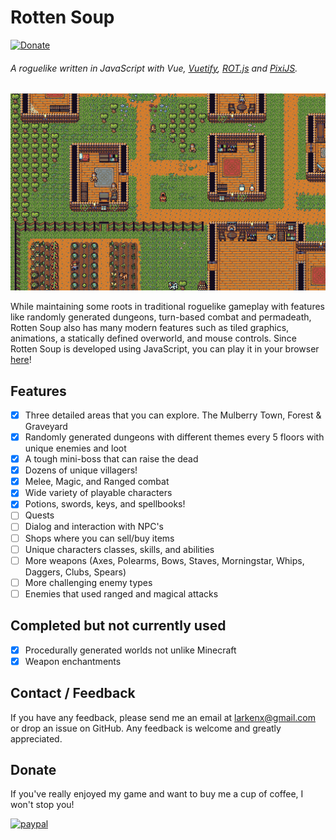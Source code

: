 # Rotten Soup
[![Donate](https://img.shields.io/badge/Donate-PayPal-green.svg)](https://www.paypal.me/larkenx)
###### A roguelike written in JavaScript with Vue, [Vuetify](https://vuetifyjs.com/en/), [ROT.js](http://ondras.github.io/rot.js/hp/) and [PixiJS](http://www.pixijs.com/).

![screenshot](static/images/screen.gif)

While maintaining some roots in traditional roguelike gameplay with features like randomly generated dungeons, turn-based combat and permadeath, Rotten Soup also has many modern features such as tiled graphics, animations, a statically defined overworld, and mouse controls. Since Rotten Soup is developed using JavaScript, you can play it in your browser [here](https://rottensoup.herokuapp.com)!

## Features

* [x] Three detailed areas that you can explore. The Mulberry Town, Forest & Graveyard
* [x] Randomly generated dungeons with different themes every 5 floors with unique enemies and loot
* [x] A tough mini-boss that can raise the dead
* [x] Dozens of unique villagers!
* [x] Melee, Magic, and Ranged combat
* [x] Wide variety of playable characters
* [x] Potions, swords, keys, and spellbooks!
* [ ] Quests
* [ ] Dialog and interaction with NPC's
* [ ] Shops where you can sell/buy items
* [ ] Unique characters classes, skills, and abilities
* [ ] More weapons (Axes, Polearms, Bows, Staves, Morningstar, Whips, Daggers, Clubs, Spears)
* [ ] More challenging enemy types
* [ ] Enemies that used ranged and magical attacks

## Completed but not currently used

* [x] Procedurally generated worlds not unlike Minecraft
* [x] Weapon enchantments

## Contact / Feedback

If you have any feedback, please send me an email at larkenx@gmail.com or drop an issue on GitHub. Any feedback is welcome and greatly appreciated.

## Donate
If you've really enjoyed my game and want to buy me a cup of coffee, I won't stop you!

[![paypal](https://www.paypalobjects.com/en_US/i/btn/btn_donateCC_LG.gif)](https://www.paypal.me/larkenx)

